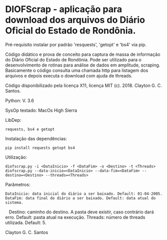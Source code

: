 # DIOFScrap - aplicação para download dos arquivos do Diário Oficial do Estado de Rondônia. 

Pré-requisito instalar por padrão 'resquests', 'getopt' e 'bs4' via pip.

Código didático e prova de conceito para captura de massa de informação
do Diário Oficial do Estado de Rondônia. Pode ser utilizado para o
desenvolvimento de rotinas para análise de dados em amplitude, scraping.
Basicamente o código consulta uma chamada http para listagem dos
arquivos e depois executa o download com ajuda de threads.

Código disponibilizado pela licença X11, licença MIT (c). 
2018. Clayton G. C. Santos.

Python: V. 3.6

SysOp testado: MacOs High Sierra

LibDep: 

    requests, bs4 e getopt

Instalação das dependências:

    pip install requests getopt bs4

Utilização: 

    diofscrap.py -i <DataInicio> -f <DataFim> -o <Destino> -t <Threads>
    diofscrap.py --data-inicio=<DataInicio> --data-fim=<DataFim> --destino=<Destino> --threads=<Threads>
    
Parâmetros:
    
    DataInicio: data inicial do diário a ser baixado. Default: 01-04-2005.
    DataFim: data final do diário a ser baixado. Default: data atual do sistema.
    Destino: caminho do destino. A pasta deve existir, caso contrário dará erro. Default: pasta atual na execução.
    Threads: número de threads utilizada. Default: 5.
    
Clayton G. C. Santos
